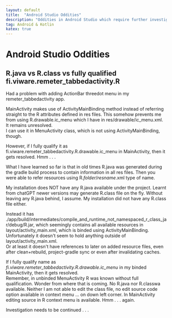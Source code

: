 ```yaml
---
layout: default
title:  "Android Studio Oddities"
description: "Oddities in Android Studio which require further investigation until solved"
tag: Android & Kotlin
katex: true
---
```

# Android Studio Oddities

## R.java vs R.class vs fully qualified fi.viware.remeter_tabbedactivity.R
Had a problem with adding ActionBar threedot menu in my remeter_tabbedactivity app.

MainActivity makes use of ActivityMainBinding method instead of referring straight to the R attributes defined in res files.
This somehow prevents me from using R.drawable.ic_menu which I have in res/drawable/ic_menu.xml. It remains unresolved.  
I can use it in MenuActivity class, which is not using ActivityMainBinding, though.  

However, if I fully qualify it as fi.viware.remeter_tabbedactivity.R.drawable.ic_menu in MainActivity, then it gets resolved.
Hmm . . .

What I have learned so far is that in old times R.java was generated during the gradle build process to contain information in all res files. Then you were able to refer resources using R.*folder*/*resname*.xml type of name. 

My installation does NOT have any R.java available under the project. Learnt from chatGPT newer versions may generate R.class file on the fly. Without leaving any R.java behind, I assume. My installation did not have any R.class file either.  
  
Instead it has ./app/build/intermediates/compile_and_runtime_not_namespaced_r_class_jar/debug/R.jar, which seemingly contains all available resources in layout/activity_main.xml, which is binded using ActivityMainBinding. Unfortunately it doesn't seem to hold anything outside of layout/activity_main.xml.  
Or at least it doesn't have references to later on added resource files, even after clean+rebuild, project-gradle sync or even after invalidating caches.

If I fully qualify name as *fi.viware.remeter_tabbedactivity.R.drawable.ic_menu* in my binded MainActivity, then it gets resolved.  
Remember, in unbinded MenuActivity R was known without full qualification. Wonder from where that is coming. No R.java nor R.classwa available. Neither I am not able to edit the class file, no edit source code option available in context menu ... on down left corner. In MainActivity editing source in R context menu is available. Hmm . . . again.

Investigation needs to be continued . . . 



